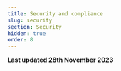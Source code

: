 ```yaml
---
title: Security and compliance
slug: security
section: Security
hidden: true
order: 8
---
```


**Last updated 28th November 2023**


